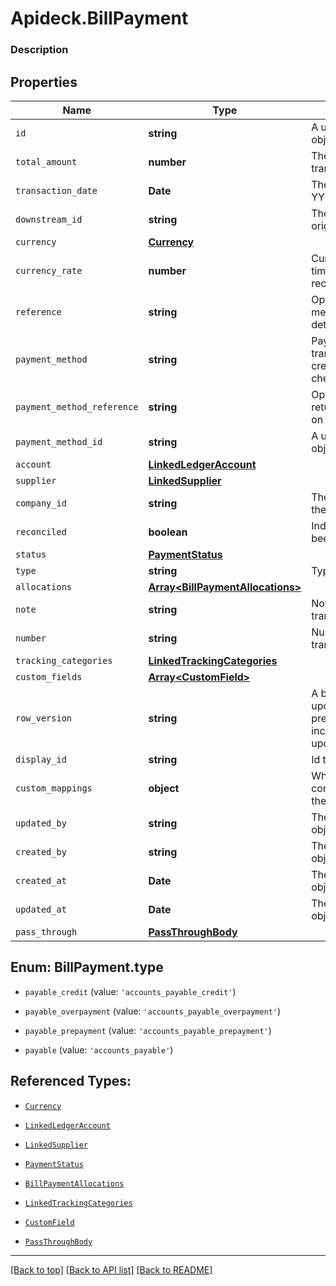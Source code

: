 # Apideck.BillPayment

### Description

## Properties
Name | Type | Description | Notes
------------ | ------------- | ------------- | -------------
`id` | **string** | A unique identifier for an object. | 
`total_amount` | **number** | The total amount of the transaction | 
`transaction_date` | **Date** | The date of the transaction - YYYY:MM::DDThh:mm:ss.sTZD | 
`downstream_id` | **string** | The third-party API ID of original entity | [optional] 
`currency` | [**Currency**](Currency.md) |  | [optional] 
`currency_rate` | **number** | Currency Exchange Rate at the time entity was recorded/generated. | [optional] 
`reference` | **string** | Optional transaction reference message ie: Debit remittance detail. | [optional] 
`payment_method` | **string** | Payment method used for the transaction, such as cash, credit card, bank transfer, or check | [optional] 
`payment_method_reference` | **string** | Optional reference message returned by payment method on processing | [optional] 
`payment_method_id` | **string** | A unique identifier for an object. | [optional] 
`account` | [**LinkedLedgerAccount**](LinkedLedgerAccount.md) |  | [optional] 
`supplier` | [**LinkedSupplier**](LinkedSupplier.md) |  | [optional] 
`company_id` | **string** | The company or subsidiary id the transaction belongs to | [optional] 
`reconciled` | **boolean** | Indicates if the transaction has been reconciled. | [optional] 
`status` | [**PaymentStatus**](PaymentStatus.md) |  | [optional] 
`type` | **string** | Type of payment | [optional] 
`allocations` | [**Array&lt;BillPaymentAllocations&gt;**](BillPaymentAllocations.md) |  | [optional] 
`note` | **string** | Note associated with the transaction | [optional] 
`number` | **string** | Number associated with the transaction | [optional] 
`tracking_categories` | [**LinkedTrackingCategories**](LinkedTrackingCategories.md) |  | [optional] 
`custom_fields` | [**Array&lt;CustomField&gt;**](CustomField.md) |  | [optional] 
`row_version` | **string** | A binary value used to detect updates to a object and prevent data conflicts. It is incremented each time an update is made to the object. | [optional] 
`display_id` | **string** | Id to be displayed. | [optional] 
`custom_mappings` | **object** | When custom mappings are configured on the resource, the result is included here. | [optional] 
`updated_by` | **string** | The user who last updated the object. | [optional] 
`created_by` | **string** | The user who created the object. | [optional] 
`created_at` | **Date** | The date and time when the object was created. | [optional] 
`updated_at` | **Date** | The date and time when the object was last updated. | [optional] 
`pass_through` | [**PassThroughBody**](PassThroughBody.md) |  | [optional] 





<a name="BillPaymentType"></a>
## Enum: BillPayment.type


* `payable_credit` (value: `'accounts_payable_credit'`)

* `payable_overpayment` (value: `'accounts_payable_overpayment'`)

* `payable_prepayment` (value: `'accounts_payable_prepayment'`)

* `payable` (value: `'accounts_payable'`)




## Referenced Types:




* [`Currency`](Currency.md)





* [`LinkedLedgerAccount`](LinkedLedgerAccount.md)
* [`LinkedSupplier`](LinkedSupplier.md)


* [`PaymentStatus`](PaymentStatus.md)

* [`BillPaymentAllocations`](BillPaymentAllocations.md)


* [`LinkedTrackingCategories`](LinkedTrackingCategories.md)
* [`CustomField`](CustomField.md)







* [`PassThroughBody`](PassThroughBody.md)

---

[[Back to top]](#) [[Back to API list]](../../../../README.md#documentation-for-api-endpoints) [[Back to README]](../../../../README.md)


